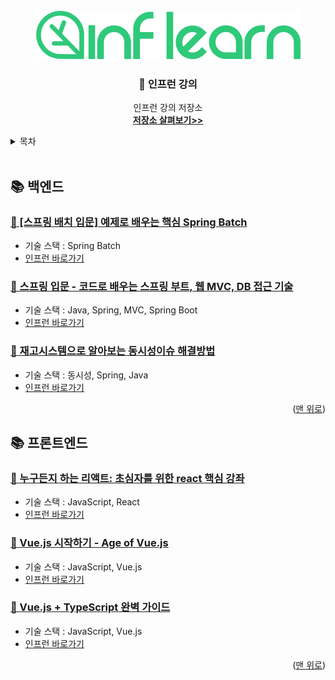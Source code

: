 
<div id="top"></div>


<br>
<div align="center">
  <a href="https://www.inflearn.com">
    <img src="images/inflearn_logo.png" alt="Logo" width="423" height="78">
  </a>
  
  <h3 align="center"> 🌿 인프런 강의 </h3>
  
  <p align="center">
    인프런 강의 저장소
    <br>
    <a href="https://github.com/HyunIm/Inflearn"><strong>저장소 살펴보기>></strong></a>
    <br>
  </p>
</div>

<details>
  <summary> 목차 </summary>
  <ol>
    <li>
      <a href="#백엔드">백엔드</a>
      <ul>
        <li>[스프링 배치 입문] 예제로 배우는 핵심 Spring Batch</li>
        <li>스프링 입문 - 코드로 배우는 스프링 부트, 웹 MVC, DB 접근 기술</li>
        <li>재고시스템으로 알아보는 동시성이슈 해결방법</li>
      </ul>
    </li>
    <li>
      <a href="#프론트엔드">프론트엔드</a>
      <ul>
        <li>누구든지 하는 리액트: 초심자를 위한 react 핵심 강좌</li>
        <li>Vue.js 시작하기 - Age of Vue.js</li>
        <li>Vue.js + TypeScript 완벽 가이드</li>
      </ul>
    </li>
</details>
<br>


<div id="백엔드"></div>

## 📚 백엔드
### [📘 [스프링 배치 입문] 예제로 배우는 핵심 Spring Batch](https://github.com/HyunIm/Inflearn/tree/main/%EC%98%88%EC%A0%9C%EB%A1%9C-%EB%B0%B0%EC%9A%B0%EB%8A%94-%ED%95%B5%EC%8B%AC-%EC%8A%A4%ED%94%84%EB%A7%81-%EB%B0%B0%EC%B9%98)
  - 기술 스택 : Spring Batch
  - [인프런 바로가기](https://www.inflearn.com/course/%EC%98%88%EC%A0%9C%EB%A1%9C-%EB%B0%B0%EC%9A%B0%EB%8A%94-%ED%95%B5%EC%8B%AC-%EC%8A%A4%ED%94%84%EB%A7%81-%EB%B0%B0%EC%B9%98/dashboard)

### [📘 스프링 입문 - 코드로 배우는 스프링 부트, 웹 MVC, DB 접근 기술](https://github.com/HyunIm/Inflearn/tree/main/%EC%8A%A4%ED%94%84%EB%A7%81-%EC%9E%85%EB%AC%B8-%EC%8A%A4%ED%94%84%EB%A7%81%EB%B6%80%ED%8A%B8)
  - 기술 스택 : Java, Spring, MVC, Spring Boot
  - [인프런 바로가기](https://www.inflearn.com/course/%EC%8A%A4%ED%94%84%EB%A7%81-%EC%9E%85%EB%AC%B8-%EC%8A%A4%ED%94%84%EB%A7%81%EB%B6%80%ED%8A%B8/dashboard)

### [📘 재고시스템으로 알아보는 동시성이슈 해결방법](https://github.com/HyunIm/Inflearn/tree/main/동시성이슈-재고시스템)
  - 기술 스택 : 동시성, Spring, Java
  - [인프런 바로가기](https://www.inflearn.com/course/동시성이슈-재고시스템)

<p align="right">(<a href="#top">맨 위로</a>)</p>


<div id="프론트엔드"></div>

## 📚 프론트엔드
### [📘 누구든지 하는 리액트: 초심자를 위한 react 핵심 강좌](https://github.com/HyunIm/Inflearn/tree/main/react-velopert)
  - 기술 스택 : JavaScript, React
  - [인프런 바로가기](https://www.inflearn.com/course/react-velopert/dashboard)

### [📘 Vue.js 시작하기 - Age of Vue.js](https://github.com/HyunIm/Inflearn/tree/main/age-of-vuejs)
  - 기술 스택 : JavaScript, Vue.js
  - [인프런 바로가기](https://www.inflearn.com/course/age-of-vuejs/dashboard)

### [📘 Vue.js + TypeScript 완벽 가이드](https://github.com/HyunIm/Inflearn/tree/main/vue-ts)
  - 기술 스택 : JavaScript, Vue.js
  - [인프런 바로가기](https://www.inflearn.com/course/vue-ts/dashboard)

<p align="right">(<a href="#top">맨 위로</a>)</p>
